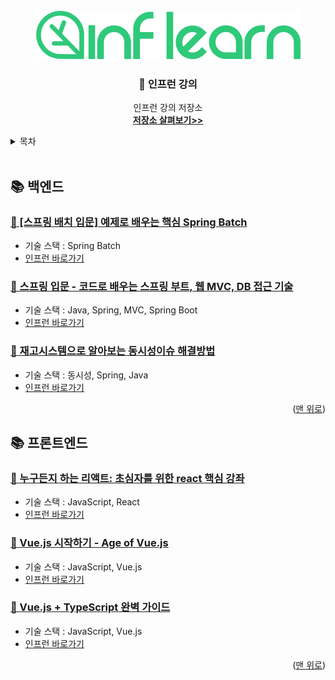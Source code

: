 
<div id="top"></div>


<br>
<div align="center">
  <a href="https://www.inflearn.com">
    <img src="images/inflearn_logo.png" alt="Logo" width="423" height="78">
  </a>
  
  <h3 align="center"> 🌿 인프런 강의 </h3>
  
  <p align="center">
    인프런 강의 저장소
    <br>
    <a href="https://github.com/HyunIm/Inflearn"><strong>저장소 살펴보기>></strong></a>
    <br>
  </p>
</div>

<details>
  <summary> 목차 </summary>
  <ol>
    <li>
      <a href="#백엔드">백엔드</a>
      <ul>
        <li>[스프링 배치 입문] 예제로 배우는 핵심 Spring Batch</li>
        <li>스프링 입문 - 코드로 배우는 스프링 부트, 웹 MVC, DB 접근 기술</li>
        <li>재고시스템으로 알아보는 동시성이슈 해결방법</li>
      </ul>
    </li>
    <li>
      <a href="#프론트엔드">프론트엔드</a>
      <ul>
        <li>누구든지 하는 리액트: 초심자를 위한 react 핵심 강좌</li>
        <li>Vue.js 시작하기 - Age of Vue.js</li>
        <li>Vue.js + TypeScript 완벽 가이드</li>
      </ul>
    </li>
</details>
<br>


<div id="백엔드"></div>

## 📚 백엔드
### [📘 [스프링 배치 입문] 예제로 배우는 핵심 Spring Batch](https://github.com/HyunIm/Inflearn/tree/main/%EC%98%88%EC%A0%9C%EB%A1%9C-%EB%B0%B0%EC%9A%B0%EB%8A%94-%ED%95%B5%EC%8B%AC-%EC%8A%A4%ED%94%84%EB%A7%81-%EB%B0%B0%EC%B9%98)
  - 기술 스택 : Spring Batch
  - [인프런 바로가기](https://www.inflearn.com/course/%EC%98%88%EC%A0%9C%EB%A1%9C-%EB%B0%B0%EC%9A%B0%EB%8A%94-%ED%95%B5%EC%8B%AC-%EC%8A%A4%ED%94%84%EB%A7%81-%EB%B0%B0%EC%B9%98/dashboard)

### [📘 스프링 입문 - 코드로 배우는 스프링 부트, 웹 MVC, DB 접근 기술](https://github.com/HyunIm/Inflearn/tree/main/%EC%8A%A4%ED%94%84%EB%A7%81-%EC%9E%85%EB%AC%B8-%EC%8A%A4%ED%94%84%EB%A7%81%EB%B6%80%ED%8A%B8)
  - 기술 스택 : Java, Spring, MVC, Spring Boot
  - [인프런 바로가기](https://www.inflearn.com/course/%EC%8A%A4%ED%94%84%EB%A7%81-%EC%9E%85%EB%AC%B8-%EC%8A%A4%ED%94%84%EB%A7%81%EB%B6%80%ED%8A%B8/dashboard)

### [📘 재고시스템으로 알아보는 동시성이슈 해결방법](https://github.com/HyunIm/Inflearn/tree/main/동시성이슈-재고시스템)
  - 기술 스택 : 동시성, Spring, Java
  - [인프런 바로가기](https://www.inflearn.com/course/동시성이슈-재고시스템)

<p align="right">(<a href="#top">맨 위로</a>)</p>


<div id="프론트엔드"></div>

## 📚 프론트엔드
### [📘 누구든지 하는 리액트: 초심자를 위한 react 핵심 강좌](https://github.com/HyunIm/Inflearn/tree/main/react-velopert)
  - 기술 스택 : JavaScript, React
  - [인프런 바로가기](https://www.inflearn.com/course/react-velopert/dashboard)

### [📘 Vue.js 시작하기 - Age of Vue.js](https://github.com/HyunIm/Inflearn/tree/main/age-of-vuejs)
  - 기술 스택 : JavaScript, Vue.js
  - [인프런 바로가기](https://www.inflearn.com/course/age-of-vuejs/dashboard)

### [📘 Vue.js + TypeScript 완벽 가이드](https://github.com/HyunIm/Inflearn/tree/main/vue-ts)
  - 기술 스택 : JavaScript, Vue.js
  - [인프런 바로가기](https://www.inflearn.com/course/vue-ts/dashboard)

<p align="right">(<a href="#top">맨 위로</a>)</p>
